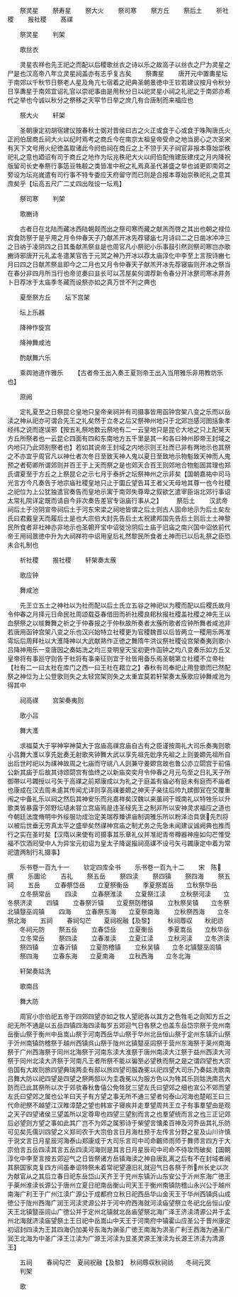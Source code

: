 <!-- { "loadSidebar": true } -->
　　祭灵星
　　祭寿星
　　祭大火
　　祭司寒
　　祭方丘
　　祭后土
　　祈社稷
　　报社稷
　　髙禖

　　祭灵星
　　判架

　　歌丝衣

　　灵星农祥也先王祀之而配以后稷歌丝衣之诗以乐之故高子以丝衣之尸为灵星之尸是也汉高帝八年立灵星祠盖亦有志乎复古矣
　　祭夀星
　　唐开元中置夀星坛于南郊以千秋节日祭老人星及角亢七宿着之祀典圣朝景徳中王钦若建议按月令秋分日享夀星于南郊宜诏礼官以崇祀事由是用秋分日以祀灵星小祠之礼祀之于南郊亦希代之举也今诚以秋分之祭移之天寜节日举之庶几有合唐制而来福应也

　　祭大火
　　轩架

　　圣朝康定初胡宿建议按春秋士弼对晋侯曰古之火正或食于心或食于咮陶唐氏火正阏伯居商丘祠大火以纪时焉考之商丘今在南京太祖皇帝受命之地当房心之次圣宋有天下文号用火纪徳盖取诸此今阏伯祠在商丘之上不领于天子祠官非报本尊始崇秩祀礼之意也廼诏有司于商丘之地作为坛兆秩祀大火以阏伯配侑建辰建戌之月内降祝版留司长史奉祭行事笾豆牲殽之类皆准中祝之礼焉真圣代甚盛之举也诚更即南郊之旁设为坛兆嵗遣有司行事不特专委应天府留守而已则是合报本尊始崇秩祀礼之意其庶矣乎【坛高五尺广二丈四出陛设一坛焉】

　　祭司寒
　　判架

　　歌豳诗

　　古者日在北陆而藏冰西陆朝觌而出之祭司寒而藏之献羔而啓之其出也朝之禄位宾食防祭于是乎用之月令仲春天子乃献羔开冰先荐寝庙七月诗曰二之日凿冰冲冲三之日纳于凌阴四之日其蚤献羔祭韭是也周官凡小祭祀小乐事鼓引然则祭司寒岂亦歌豳诗邪唐开元礼孟冬遣某官告于元冥之神乃开冰以荐太庙淳化中李至上言按诗豳七月曰四之日献羔祭韭即今之二月也又月令仲春天子献羔开冰先荐寝庙则开冰之祭当在春分非四月所当行也帝览奏曰韭长可以苫屋矣何谓荐新令春分开冰祭司寒冰井务卜日荐冰于太庙季冬藏而设祭亦如之真万世不刋之典也

　　夏至祭方丘
　　坛下宫架

　　坛上乐器

　　降神作旋宫

　　降神舞咸池

　　酌献舞六乐

　　乘舆驰道作雅乐
　　【古者帝王出入奏王夏则帝王出入当用雅乐非用教坊乐也】

　　原阙

　　定礼夏至之日祭昆仑皇地只皇帝亲祠并有司摄事皆用函钟宫架八变之乐而以岳渎之神从祀亦可谓合先王之礼矣然于立冬之后又祭神州地只于北郊岂感河图括象孝经纬之说而遂误邪【按五礼祭地数云祭地有二一云皇地只是昆仑大地之只上配昊天方丘所祭者也一云昆仑四面有四和东南地方五千里是其一和各曰神州即帝王封域之内地只乃此郊别祭者也】若如其说帝王封域之内地示则王社而已非有两地示也其祭之不亦宜乎周官凡以神仕者次冬日至致天神人鬼以夏日至致地示物鬽致天神而人鬼预之者荀卿所谓郊则并百王于上天而祭之是也郊天合百王则郊地合物鬽固其理也郑氏谓夏至于方丘之上祭昆仑之示七月于泰折之坛祭神州之示非矣【国朝嘉祐中司马光言方今凡奏告于地宗庙社稷皇地只止于圜丘望告耳王者父天母地其尊一也今社稷之祀位为上公犹独遣官奏告而皇地示寓于南郊失尊卑之叙欲乞遣宰臣诣北郊行事诏太常礼院详定既而请自今非次奏告差官专诣庙行事从之】
　　祭后土
　　汉武帝祠后土于汾阴宣帝祠后土于河东宋梁之祠地皆谓之后土则古人固命地示为后土矣左氏曰君戴皇天而履后土是也大宗伯大封先告后土太祝建邦国先告后土则后土土神黎民所食者非社神亦非地示也圣朝开宝中诏徙汾阴后土庙于旧庙之南兴国中诏依前代帝王用祠景徳中升为大祠祥符中诏用皇后礼然黎民所食者土神而已以后礼祭之臣恐未合礼制也

　　祈社稷
　　报社稷
　　轩架奏太蔟

　　歌应钟

　　舞咸池

　　先王立五土之神社以为社而配以后土氏立五谷之神祀以为稷而配以后稷氏故月令仲春之月择元日命民社周颂载芟春借田而祈社稷良耜秋报社稷盖社稷之神先王以血祭祭之以帗舞舞之祈之于仲春报之于仲秋故所奏者太蔟所歌者应钟所舞者咸池非若唐用函钟宫架八变之乐也汉兴始特立社稷更为官稷魏晋以后皆两立一稷用乐两准雩坛后周拜社以大濩降神以大武献熟作正徳之舞隋牛洪议祭社稷设宫架奏夷则歌小吕降神用乐一变唐因之奏姑洗之均三变明皇天宝初更作函钟之均八变奏乐如方丘又皇帝将有事廵守则告于社将有事亲征则宜于社皆用备乐焉圣朝第立社稷不立帝社【社有二一曰太社在库门之西一曰王社在耤立之】春秋有司奉祀止用登歌而已然配祭之神位为上公登歌则失之太轻宫架则失之太重宜莫若轩架奏太蔟歌应钟舞咸池为得其中

　　祠高禖
　　宫架奏夷则

　　歌小吕

　　舞大濩

　　求福莫大于寜神寜神莫大于宫庙高禖宫庙自古有之臣谨按周礼大司乐奏夷则歌小吕舞大濩以享先妣奏无射歌夹钟舞大武以享先祖先妣序先祖之上则姜嫄先祖所自出后世时祀以为禖神故周之七庙而守祧八人则兼守姜嫄宫故也鲁公亦立閟宫于前僖公新其庙于后故其诗颂閟宫有侐终之以新庙奕奕月令仲春之月元鸟至之日礼天子所御帯以弓韣授以弓矢于高禖之前郑康成以为礼之于庭盖有庙必有庭未有庭而不庙者也康成在汉去周未逺其传闻尤详则享高禖姜嫄之神天子亲往后帅九嫔御冝在交覆重闱之中备礼乐以祠之然后其神安乐而兆嘉祥矣汉魏以来虽祠于城南礼以特牲乐以升歌类皆暴露于郊野坛壝未甞立宫庙焉是违圣经先王之制非所以安神灵求福应之道也今朝廷法度脩明中外绥服功成治定美瑞荐臻讲庙制调雅乐所以粉泽治具褒先烈将以被后世垂无穷真太平之盛举矣然禖神宫庙之制尤务之先急未闻建议诚阙典也推而行之实在圣时矣【汉隋以来使有司摄事其乐章礼仪并准祀青帝樽器神座如勾芒惟受福不饮酒囘受中人为异宝元初诏为皇太子降诞报祠高禖不设弓矢弓韣康定中着为常祀遣两制行礼摄事】

　　乐书卷一百九十一
　　钦定四库全书
　　乐书卷一百九十二
　　宋　陈　撰
　　乐圗论
　　吉礼
　　祭五岳
　　祭四渎
　　祭四镇
　　祭四海
　　祭五祠
　　五岳
　　立春祭岱岳　　立夏祭衡岳
　　季夏祭嵩岳　　立秋祭华岳
　　立冬祭常岳
　　四渎
　　立春祭淮渎　　立夏祭江渎
　　立秋祭河渎　　立冬祭济渎
　　四镇
　　立春祭沂镇　　立夏祭防稽镇
　　立秋祭吴镇　　立冬祭北镇毉巫闾镇
　　四海
　　立春祭东海　　立夏祭南海
　　立秋祭西海　　立冬祭北海
　　五祠
　　春祠勾芒　　夏祠祝融【及黎】
　　秋祠蓐収　　秋祀祊
　　冬祠元防
　　祭五岳
　　立春岱岳　　立夏衡岳
　　季夏嵩岳　　立秋华岳
　　立冬常岳
　　祭四渎
　　立春淮渎　　立夏江渎
　　立秋河渎　　立冬济渎
　　祭四镇
　　立春沂镇　　立夏防稽镇
　　立秋吴镇　　立冬北镇毉巫闾镇
　　祭四海
　　立春东海　　立夏南海
　　立秋西海　　立冬北海

　　轩架奏姑洗

　　歌南吕

　　舞大防

　　周官小宗伯祀五帝于四郊四望亦如之牧人望祀各以其方之色牲毛之则知方丘之祀无所不通是以五岳四镇四海四渎每岁五郊迎气日各祭之也盖东岳岱宗祭于兖州南岳衡山祭于衡州中岳嵩山祭于河南西岳华山祭于华州北岳恒山祭于定州东镇沂山祭于沂州南镇防稽祭于越州西镇呉山祭于陇州北镇毉巫闾祭于营州东海祭于莱州南海祭于广州西海祭于同州北海祭于河南东渎大淮祭于唐州南渎大江祭于益州西渎大河祭于同州北渎大济祭于河南凡王者所祭不能以徧至必望秩而祭之是之谓四望也大宗伯国有大故则旅四望典瑞两圭有邸以旅四望司服毳冕以祀四望大司乐乃奏姑洗歌南吕舞大防以祀四望是四望之祭两邸以为圭毳冕以为服方色以为牲其乐则姑洗南吕大防而已此其祭所以次于郊欤春秋鲁僖公免牲犹三望左氏曰望郊之细也宣公不郊而望左氏曰望郊之属也公羊曰天子有方望之事无所不通三望者何泰山河海也楚昭王曰三代命祀祭不越望江汉睢漳楚之望也韩宣子寝疾并走羣望周共王立子有事羣望由是观之天子四望诸侯三望盖所以定尊卑也四望三望别而言之也羣望统而言之也三正记郊后必望则方望之事如此其广岂不为郊之属邪诗于柴望言懐柔百神及河乔岳其礼乐防可见矣先儒训四望之义郑司农于大宗伯言日月海杜预于左传言分野之星及山川许慎于说文言日月星辰河海泰山郑康成于大司乐言司中司命飌师雨师于舞师言四方于大宗伯言五岳四渎其言五岳四渎河海则是其言日月星辰司中司命不待攻而破矣【国朝淳化中李至言按五郊迎气之日皆祭诸方岳镇海渎之神自唐乱离之后有不在封域者阙其祭国家克复四方间虽奉诏特祭未着常祀望遵旧礼就迎气日各祭于所州长史以次为献官从之其后立春日祀东岳岱山天齐王于兖州东镇沂山东安公于沂州东海广徳王于莱州淮渎长源公于唐州立夏日祀南岳衡山司天王于衡州南镇防稽山永兴公于越州南海广利王于广州江渎广源公于成都府立秋日祀西岳华山金天王于华州西镇呉山成徳公于陇州西海广润王河渎灵源公并于河中府西海就河渎庙望祭立冬祀北岳恒山安天王北镇毉巫闾山广徳公并于定州北镇就北岳庙望祭北海广泽王济渎清源公并于孟州北海就济渎庙望祭土王日祀中岳嵩山中天王于河南府中镇霍山应圣公于晋州康定初诏封四渎为王其四海仍加美号东海为渊圣广徳王南海为洪圣广利王西海为通圣广润王北海为中圣广泽王江渎为广源王河渎为显圣灵源王淮渎为长源王济渎为清源王】

　　五祠
　　春祠勾芒　夏祠祝融【及黎】　秋祠蓐収秋祠祊　　冬祠元冥
　　判架

　　歌

